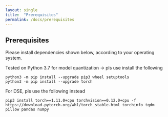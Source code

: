 ```yaml
---
layout: single
title:  "Prerequisites"
permalink: /docs/prerequisites
---
```


## Prerequisites
Please install dependencies shown below, according to your operating system.


Tested on Python 3.7 for model quantization -> pls use install the following
```
python3 -m pip install --upgrade pip3 wheel setuptools
python3 -m pip install --upgrade torch
```

For DSE, pls use the following instead
```
pip3 install torch==1.11.0+cpu torchvision==0.12.0+cpu -f https://download.pytorch.org/whl/torch_stable.html torchinfo tqdm pillow pandas numpy 
```

